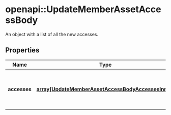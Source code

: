 # openapi::UpdateMemberAssetAccessBody

An object with a list of all the new accesses.

## Properties
Name | Type | Description | Notes
------------ | ------------- | ------------- | -------------
**accesses** | [**array[UpdateMemberAssetAccessBodyAccessesInner]**](UpdateMemberAssetAccessBody_accesses_inner.md) |  | [Max. items: 50] [Min. items: 1] 


